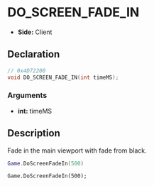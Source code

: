 # DO_SCREEN_FADE_IN
- **Side:** Client

## Declaration
```cpp
// 0x4D72200
void DO_SCREEN_FADE_IN(int timeMS);
```

### Arguments
- **int:** timeMS

## Description
Fade in the main viewport with fade from black.

```lua
Game.DoScreenFadeIn(500)
```

```squirrel
Game.DoScreenFadeIn(500);
```